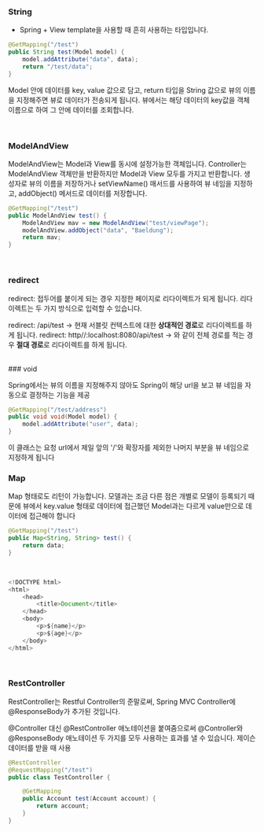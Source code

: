 ### String

+ Spring + View template을 사용할 때 흔히 사용하는 타입입니다.

```java
@GetMapping("/test")
public String test(Model model) {
    model.addAttribute("data", data);
    return "/test/data";
}
```

Model 안에 데이터를 key, value 값으로 담고, return 타입을 String 값으로 뷰의 이름을 지정해주면 뷰로 데이터가 전송되게 됩니다. 
뷰에서는 해당 데이터의 key값을 객체 이름으로 하여 그 안에 데이터를 조회합니다.

<br>

### ModelAndView

ModelAndView는 Model과 View를 동시에 설정가능한 객체입니다. Controller는 ModelAndView 객체만을 반환하지만 Model과 View 모두를 가지고 반환합니다. 
생성자로 뷰의 이름을 저장하거나 setViewName() 매서드를 사용하여 뷰 네임을 지정하고, addObject() 메서드로 데이터를 저장합니다.

```java
@GetMapping("/test")
public ModelAndView test() {
    ModelAndView mav = new ModelAndView("test/viewPage");
    modelAndView.addObject("data", "Baeldung");
    return mav;
}
```
<br>

### redirect

redirect: 접두어를 붙이게 되는 경우 지정한 페이지로 리다이렉트가 되게 됩니다. 리다이렉트는 두 가지 방식으로 입력할 수 있습니다.

redirect: /api/test -> 현재 서블릿 컨텍스트에 대한 **상대적인 경로**로 리다이렉트를 하게 됩니다.
redirect: http//:localhost:8080/api/test -> 와 같이 전체 경로를 적는 경우 **절대 경로**로 리다이렉트를 하게 됩니다.

<br>
### void

Spring에서는 뷰의 이름을 지정해주지 않아도 Spring이 해당 url을 보고 뷰 네임을 자동으로 결정하는 기능을 제공


```java
@GetMapping("/test/address")
public void void(Model model) {
    model.addAttribute("user", data);
}
```

이 클래스는 요청 url에서 제일 앞의 '/'와 확장자를 제외한 나머지 부분을 뷰 네임으로 지정하게 됩니다
<br>

### Map

Map 형태로도 리턴이 가능합니다. 모델과는 조금 다른 점은 개별로 모델이 등록되기 때문에 뷰에서 key.value 형태로 데이터에 접근했던 
Model과는 다르게 value만으로 데이터에 접근해야 합니다

```java
@GetMapping("/test")
public Map<String, String> test() {
    return data;
}
```
<br>

```java
<!DOCTYPE html>
<html>
    <head>
        <title>Document</title>
    </head>
    <body>
        <p>${name}</p>
        <p>${age}</p>
    </body>
</html>
```

<br>

### RestController
RestController는 Restful Controller의 준말로써, Spring MVC Controller에 @ResponseBody가 추가된 것입니다.

@Controller 대신 @RestController 애노테이션을 붙여줌으로써 @Controller와 @ResponseBody 애노테이션 두 가지를 모두 사용하는 효과를 낼 수 있습니다.
제이슨 데이터를 받을 때 사용

```java
@RestController
@RequestMapping("/test")
public class TestController {

    @GetMapping
    public Account test(Account account) {
        return account;
    }
}
```


